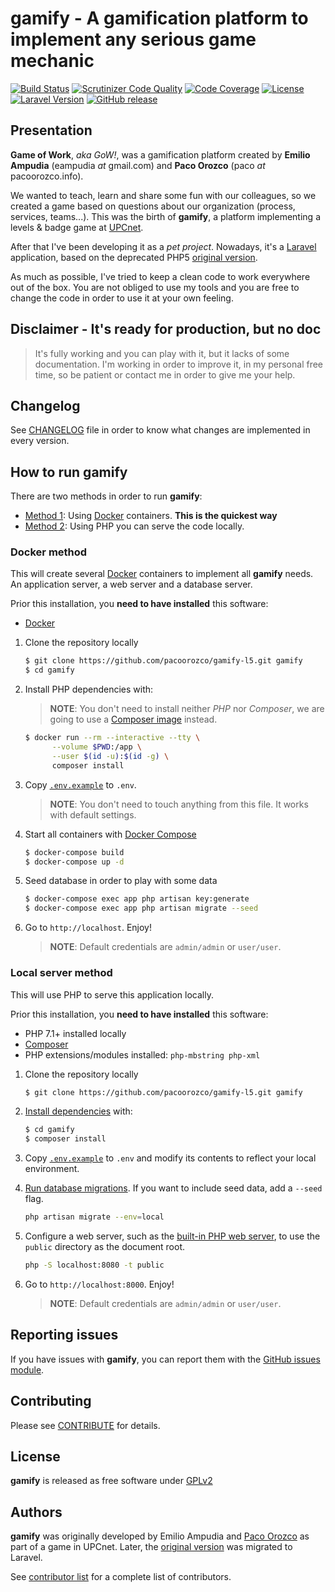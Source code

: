 # gamify - A gamification platform to implement any serious game mechanic

[![Build Status](https://travis-ci.org/pacoorozco/gamify-l5.svg)](https://travis-ci.org/pacoorozco/gamify-l5)
[![Scrutinizer Code Quality](https://scrutinizer-ci.com/g/pacoorozco/gamify-l5/badges/quality-score.png)](https://scrutinizer-ci.com/g/pacoorozco/gamify-l5)
[![Code Coverage](https://scrutinizer-ci.com/g/pacoorozco/gamify-l5/badges/coverage.png)](https://scrutinizer-ci.com/g/pacoorozco/gamify-l5)
[![License](https://img.shields.io/github/license/pacoorozco/gamify-l5.svg)](https://github.com/pacoorozco/gamify-l5/blob/master/LICENSE)
[![Laravel Version](https://img.shields.io/badge/Laravel-5.2-orange.svg)](https://laravel.com/docs/5.2)
[![GitHub release](https://img.shields.io/github/release/pacoorozco/probind.svg?style=flat-square)](https://github.com/pacoorozco/probind/releases)

## Presentation

**Game of Work**, _aka GoW!_, was a gamification platform created by **Emilio Ampudia** (eampudia _at_ gmail.com) and **Paco Orozco** (paco _at_ pacoorozco.info). 

We wanted to teach, learn and share some fun with our colleagues, so we created a game based on questions about our organization (process, services, teams...). This was the birth of **gamify**, a platform implementing a levels & badge game at [UPCnet](https://www.upcnet.es).

After that I've been developing it as a _pet project_. Nowadays, it's a [Laravel](https://laravel.com) application, based on the deprecated PHP5 [original version](https://github.com/pacoorozco/gamify).

As much as possible, I've tried to keep a clean code to work everywhere out of the box. You are not obliged to use my tools and you are free to change the code in order to use it at your own feeling.

## Disclaimer - It's ready for production, but no doc

> It's fully working and you can play with it, but it lacks of some documentation. I'm working in order to improve it, in my personal free time, so be patient or contact me in order to give me your help.

## Changelog

See [CHANGELOG](https://github.com/pacoorozco/gamify-l5/blob/master/CHANGELOG) file in order to know what changes are implemented in every version.

## How to run gamify

There are two methods in order to run **gamify**:

* [Method 1](#docker-method): Using [Docker](https://www.docker.com/) containers. **This is the quickest way**
* [Method 2](#local-server-method): Using PHP you can serve the code locally.

### Docker method

This will create several [Docker](https://www.docker.com/) containers to implement all **gamify** needs. An application server, a web server and a database server.

Prior this installation, you **need to have installed** this software:

* [Docker](https://www.docker.com/)

1. Clone the repository locally

    ```bash
    $ git clone https://github.com/pacoorozco/gamify-l5.git gamify
    $ cd gamify
    ```
1. Install PHP dependencies with:

    > **NOTE**: You don't need to install neither _PHP_ nor _Composer_, we are going to use a [Composer image](https://hub.docker.com/_/composer/) instead.

    ```bash
    $ docker run --rm --interactive --tty \
          --volume $PWD:/app \
          --user $(id -u):$(id -g) \
          composer install
    ```

1. Copy [`.env.example`](https://github.com/pacoorozco/gamify-l5/blob/master/.env.example) to `.env`.

    > **NOTE**: You don't need to touch anything from this file. It works with default settings.

1. Start all containers with [Docker Compose](https://docs.docker.com/compose/)

    ```bash
    $ docker-compose build
    $ docker-compose up -d
    ```

1. Seed database in order to play with some data

    ```bash
    $ docker-compose exec app php artisan key:generate 
    $ docker-compose exec app php artisan migrate --seed
    ```
    
1. Go to `http://localhost`. Enjoy!

   > **NOTE**: Default credentials are `admin/admin` or `user/user`.

### Local server method

This will use PHP to serve this application locally.

Prior this installation, you **need to have installed** this software:

* PHP 7.1+ installed locally
* [Composer](https://getcomposer.org/download/)
* PHP extensions/modules installed: `php-mbstring php-xml`

1. Clone the repository locally

    ```bash
    $ git clone https://github.com/pacoorozco/gamify-l5.git gamify
    ```

1. [Install dependencies](https://getcomposer.org/doc/01-basic-usage.md#installing-dependencies) with: 

    ```bash
    $ cd gamify
    $ composer install
    ```

1. Copy [`.env.example`](https://github.com/pacoorozco/gamify-l5/blob/master/.env.example) to `.env` and modify its contents to reflect your local environment.
1. [Run database migrations](http://laravel.com/docs). If you want to include seed data, add a `--seed` flag.

    ```bash
    php artisan migrate --env=local
    ```
    
1. Configure a web server, such as the [built-in PHP web server](http://php.net/manual/en/features.commandline.webserver.php), to use the `public` directory as the document root.

	```bash
    php -S localhost:8080 -t public
    ```
    
1. Go to `http://localhost:8000`. Enjoy!

   > **NOTE**: Default credentials are `admin/admin` or `user/user`.

## Reporting issues

If you have issues with **gamify**, you can report them with the [GitHub issues module](https://github.com/pacoorozco/gamify-l5/issues).

## Contributing

Please see [CONTRIBUTE](https://github.com/pacoorozco/gamify-l5/blob/master/CONTRIBUTE.md) for details.

## License

**gamify** is released as free software under [GPLv2](http://www.gnu.org/licenses/gpl-2.0.html)

## Authors

**gamify** was originally developed by Emilio Ampudia and [Paco Orozco](https://pacoorozco.info) as part of a game in UPCnet. Later, the [original version](https://github.com/pacoorozco/gamify) was migrated to Laravel.

See [contributor list](https://github.com/pacoorozco/gamify-l5/graphs/contributors) for a complete list of contributors.

